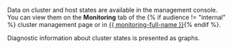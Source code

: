 Data on cluster and host states are available in the management console. You can view them on the **Monitoring** tab of the {% if audience != "internal" %} cluster management page or in [{{ monitoring-full-name }}](../../monitoring/concepts/index.md){% endif %}.

Diagnostic information about cluster states is presented as graphs.
